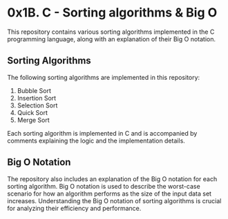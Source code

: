 # 0x1B. C - Sorting algorithms & Big O

This repository contains various sorting algorithms implemented in the C programming language, along with an explanation of their Big O notation.

## Sorting Algorithms

The following sorting algorithms are implemented in this repository:

1. Bubble Sort
2. Insertion Sort
3. Selection Sort
4. Quick Sort
5. Merge Sort

Each sorting algorithm is implemented in C and is accompanied by comments explaining the logic and the implementation details.

## Big O Notation

The repository also includes an explanation of the Big O notation for each sorting algorithm. Big O notation is used to describe the worst-case scenario for how an algorithm performs as the size of the input data set increases. Understanding the Big O notation of sorting algorithms is crucial for analyzing their efficiency and performance.
